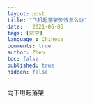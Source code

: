 ```yaml
---
layout: post
title: "飞机起落架失效怎么办"
date:   2021-06-03
tags: [航空]
language : Chinese
comments: true
author: Zhen
toc: false
published: true
hidden: false
---
```



向下甩起落架
<!--stackedit_data:
eyJoaXN0b3J5IjpbMzkyNDUyNTY4LC0xMTM3NjEyNzc3LDM5Mj
Q1MjU2OF19
-->